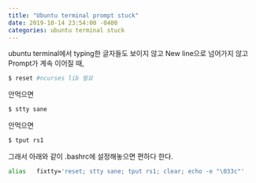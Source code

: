 ```yaml
---
title: "Ubuntu terminal prompt stuck"
date: 2019-10-14 23:54:00 -0400
categories: ubuntu terminal stuck
---
```


ubuntu terminal에서 typing한 글자들도 보이지 않고 New line으로 넘어가지 않고 Prompt가 계속 이어질 때, 
```bash
$ reset #ncurses lib 필요
```
안먹으면  
```bash
$ stty sane
```
안먹으면  
```bash
$ tput rs1
```
그래서 아래와 같이 .bashrc에 설정해놓으면 편하다 한다.
```bash
alias   fixtty='reset; stty sane; tput rs1; clear; echo -e "\033c"'
```
